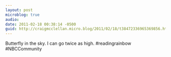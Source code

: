 ```yaml
---
layout: post
microblog: true
audio: 
date: 2011-02-18 00:38:14 -0500
guid: http://craigmcclellan.micro.blog/2011/02/18/t38472336965369856.html
---
```

Butterfly in the sky. I can go twice as high. #readingrainbow #NBCCommunity

